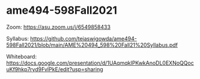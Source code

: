 # ame494-598Fall2021

Zoom: https://asu.zoom.us/j/6549858433

Syllabus: https://github.com/tejaswigowda/ame494-598Fall2021/blob/main/AME%20494_598%20Fall21%20Syllabus.pdf

Whiteboard: https://docs.google.com/presentation/d/1UAqmqkIPKwkAnoDL0EXNoQQocuKf9hkp7ryd9FvIPkE/edit?usp=sharing
